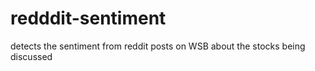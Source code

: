 # redddit-sentiment
detects the sentiment from reddit posts on WSB about the stocks being discussed
